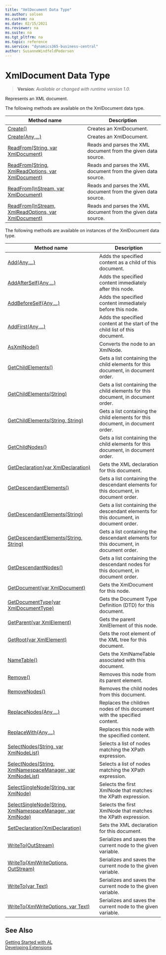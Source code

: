```yaml
---
title: "XmlDocument Data Type"
ms.author: solsen
ms.custom: na
ms.date: 02/15/2021
ms.reviewer: na
ms.suite: na
ms.tgt_pltfrm: na
ms.topic: reference
ms.service: "dynamics365-business-central"
author: SusanneWindfeldPedersen
---
```

[//]: # (START>DO_NOT_EDIT)
[//]: # (IMPORTANT:Do not edit any of the content between here and the END>DO_NOT_EDIT.)
[//]: # (Any modifications should be made in the .xml files in the ModernDev repo.)
# XmlDocument Data Type
> **Version**: _Available or changed with runtime version 1.0._

Represents an XML document.


The following methods are available on the XmlDocument data type.


|Method name|Description|
|-----------|-----------|
|[Create()](xmldocument-create--method.md)|Creates an XmlDocument.|
|[Create(Any,...)](xmldocument-create-joker-method.md)|Creates an XmlDocument.|
|[ReadFrom(String, var XmlDocument)](xmldocument-readfrom-string-xmldocument-method.md)|Reads and parses the XML document from the given data source.|
|[ReadFrom(String, XmlReadOptions, var XmlDocument)](xmldocument-readfrom-string-xmlreadoptions-xmldocument-method.md)|Reads and parses the XML document from the given data source.|
|[ReadFrom(InStream, var XmlDocument)](xmldocument-readfrom-instream-xmldocument-method.md)|Reads and parses the XML document from the given data source.|
|[ReadFrom(InStream, XmlReadOptions, var XmlDocument)](xmldocument-readfrom-instream-xmlreadoptions-xmldocument-method.md)|Reads and parses the XML document from the given data source.|

The following methods are available on instances of the XmlDocument data type.

|Method name|Description|
|-----------|-----------|
|[Add(Any,...)](xmldocument-add-method.md)|Adds the specified content as a child of this document.|
|[AddAfterSelf(Any,...)](xmldocument-addafterself-method.md)|Adds the specified content immediately after this node.|
|[AddBeforeSelf(Any,...)](xmldocument-addbeforeself-method.md)|Adds the specified content immediately before this node.|
|[AddFirst(Any,...)](xmldocument-addfirst-method.md)|Adds the specified content at the start of the child list of this document.|
|[AsXmlNode()](xmldocument-asxmlnode-method.md)|Converts the node to an XmlNode.|
|[GetChildElements()](xmldocument-getchildelements--method.md)|Gets a list containing the child elements for this document, in document order.|
|[GetChildElements(String)](xmldocument-getchildelements-string-method.md)|Gets a list containing the child elements for this document, in document order.|
|[GetChildElements(String, String)](xmldocument-getchildelements-string-string-method.md)|Gets a list containing the child elements for this document, in document order.|
|[GetChildNodes()](xmldocument-getchildnodes-method.md)|Gets a list containing the child elements for this document, in document order.|
|[GetDeclaration(var XmlDeclaration)](xmldocument-getdeclaration-method.md)|Gets the XML declaration for this document.|
|[GetDescendantElements()](xmldocument-getdescendantelements--method.md)|Gets a list containing the descendant elements for this document, in document order.|
|[GetDescendantElements(String)](xmldocument-getdescendantelements-string-method.md)|Gets a list containing the descendant elements for this document, in document order.|
|[GetDescendantElements(String, String)](xmldocument-getdescendantelements-string-string-method.md)|Gets a list containing the descendant elements for this document, in document order.|
|[GetDescendantNodes()](xmldocument-getdescendantnodes-method.md)|Gets a list containing the descendant nodes for this document, in document order.|
|[GetDocument(var XmlDocument)](xmldocument-getdocument-method.md)|Gets the XmlDocument for this node.|
|[GetDocumentType(var XmlDocumentType)](xmldocument-getdocumenttype-method.md)|Gets the Document Type Definition (DTD) for this document.|
|[GetParent(var XmlElement)](xmldocument-getparent-method.md)|Gets the parent XmlElement of this node.|
|[GetRoot(var XmlElement)](xmldocument-getroot-method.md)|Gets the root element of the XML tree for this document.|
|[NameTable()](xmldocument-nametable-method.md)|Gets the XmlNameTable associated with this document.|
|[Remove()](xmldocument-remove-method.md)|Removes this node from its parent element.|
|[RemoveNodes()](xmldocument-removenodes-method.md)|Removes the child nodes from this document.|
|[ReplaceNodes(Any,...)](xmldocument-replacenodes-method.md)|Replaces the children nodes of this document with the specified content.|
|[ReplaceWith(Any,...)](xmldocument-replacewith-method.md)|Replaces this node with the specified content.|
|[SelectNodes(String, var XmlNodeList)](xmldocument-selectnodes-string-xmlnodelist-method.md)|Selects a list of nodes matching the XPath expression.|
|[SelectNodes(String, XmlNamespaceManager, var XmlNodeList)](xmldocument-selectnodes-string-xmlnamespacemanager-xmlnodelist-method.md)|Selects a list of nodes matching the XPath expression.|
|[SelectSingleNode(String, var XmlNode)](xmldocument-selectsinglenode-string-xmlnode-method.md)|Selects the first XmlNode that matches the XPath expression.|
|[SelectSingleNode(String, XmlNamespaceManager, var XmlNode)](xmldocument-selectsinglenode-string-xmlnamespacemanager-xmlnode-method.md)|Selects the first XmlNode that matches the XPath expression.|
|[SetDeclaration(XmlDeclaration)](xmldocument-setdeclaration-method.md)|Sets the XML declaration for this document.|
|[WriteTo(OutStream)](xmldocument-writeto-outstream-method.md)|Serializes and saves the current node to the given variable.|
|[WriteTo(XmlWriteOptions, OutStream)](xmldocument-writeto-xmlwriteoptions-outstream-method.md)|Serializes and saves the current node to the given variable.|
|[WriteTo(var Text)](xmldocument-writeto-text-method.md)|Serializes and saves the current node to the given variable.|
|[WriteTo(XmlWriteOptions, var Text)](xmldocument-writeto-xmlwriteoptions-text-method.md)|Serializes and saves the current node to the given variable.|

[//]: # (IMPORTANT: END>DO_NOT_EDIT)
## See Also
[Getting Started with AL](../../devenv-get-started.md)  
[Developing Extensions](../../devenv-dev-overview.md)  